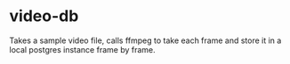 # video-db

Takes a sample video file, calls ffmpeg to take each frame and store it in a local postgres instance frame by frame.

